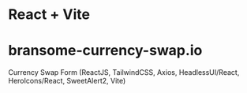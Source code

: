 # React + Vite

# bransome-currency-swap.io

Currency Swap Form (ReactJS, TailwindCSS, Axios, HeadlessUI/React, HeroIcons/React, SweetAlert2, Vite)
